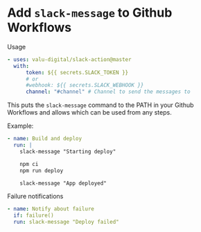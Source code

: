 
# Add `slack-message` to Github Workflows

Usage

```yaml
- uses: valu-digital/slack-action@master
  with:
      token: ${{ secrets.SLACK_TOKEN }}
      # or
      #webhook: ${{ secrets.SLACK_WEBHOOK }}
      channel: "#channel" # Channel to send the messages to
```

This puts the `slack-message` command to the PATH in your Github Workflows and
allows which can be used from any steps.


Example:

```yaml
- name: Build and deploy
  run: |
	slack-message "Starting deploy"

	npm ci
	npm run deploy

	slack-message "App deployed"
```

Failure notifications

```yaml
- name: Notify about failure
  if: failure()
  run: slack-message "Deploy failed"
```
